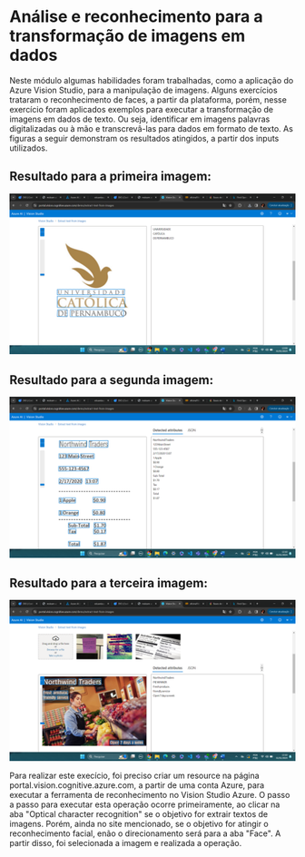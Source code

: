 # Análise e reconhecimento para a transformação de imagens em dados

Neste módulo algumas habilidades foram trabalhadas, como a aplicação do Azure Vision Studio, para a manipulação de imagens.
Alguns exercícios trataram o reconhecimento de faces, a partir da plataforma, porém, nesse exercício foram aplicados exemplos 
para executar a transformação de imagens em dados de texto. Ou seja, identificar em imagens palavras digitalizadas ou à mão e transcrevâ-las
para dados em formato de texto. As figuras a seguir demonstram os resultados atingidos, a partir dos inputs utilizados.

## Resultado para a primeira imagem:
<img src="outputs/resultado_unicapLogo.png"/>

## Resultado para a segunda imagem:
<img src="outputs/resultado_letter.png"/>

## Resultado para a terceira imagem:
<img src="outputs/resultado_receipt.png"/>

Para realizar este execício, foi preciso criar um resource na página portal.vision.cognitive.azure.com, a partir de uma conta Azure,
para executar a ferramenta de reconhecimento no Vision Studio Azure. O passo a passo para executar esta operação ocorre primeiramente, 
ao clicar na aba "Optical character recognition" se o objetivo for extrair textos de imagens. Porém, ainda no site mencionado, se o 
objetivo for atingir o reconhecimento facial, enão o direcionamento será para a aba "Face". A partir disso, foi selecionada a imagem
e realizada a operação.




